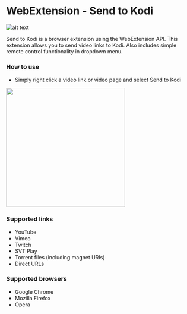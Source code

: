 [logo]: https://github.com/rikardwissing/webextension-sendtokodi/raw/master/src/icon-128.png "Send to Kodi"

# WebExtension - Send to Kodi
![alt text][logo]

Send to Kodi is a browser extension using the WebExtension API. This extension allows you to send video links to Kodi. Also includes simple remote control functionality in dropdown menu.

### How to use
  - Simply right click a video link or video page and select Send to Kodi

<img src="https://github.com/rikardwissing/webextension-sendtokodi/raw/master/screenshots/chrome-screenshot.png" width="320">

### Supported links
  - YouTube
  - Vimeo
  - Twitch
  - SVT Play
  - Torrent files (including magnet URIs)
  - Direct URLs
  
### Supported browsers
  - Google Chrome
  - Mozilla Firefox
  - Opera